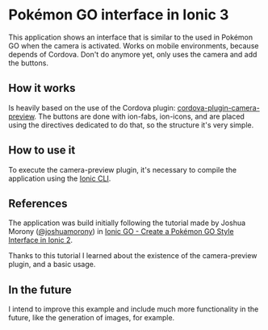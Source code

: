 # Pokémon GO interface in Ionic 3
This application shows an interface that is similar to the used in Pokémon GO when the camera is activated.
Works on mobile environments, because depends of Cordova.
Don't do anymore yet, only uses the camera and add the buttons.

## How it works
Is heavily based on the use of the Cordova plugin: [cordova-plugin-camera-preview](https://ionicframework.com/docs/native/camera-preview/).
The buttons are done with ion-fabs, ion-icons, and are placed using the directives dedicated to do that, so the structure it's very simple.

## How to use it
To execute the camera-preview plugin, it's necessary to compile the application using the [Ionic CLI](https://ionicframework.com/docs/cli/).

## References
The application was build initially following the tutorial made by Joshua Morony 
([@joshuamorony](https://github.com/joshuamorony)) in [Ionic GO - Create a Pokémon GO Style Interface in Ionic 2](https://www.joshmorony.com/ionic-go-create-a-pokemon-go-style-interface-in-ionic-2/).

Thanks to this tutorial I learned about the existence of the camera-preview plugin, and a basic usage.

## In the future
I intend to improve this example and include much more functionality in the future, like the generation of images, for example.

